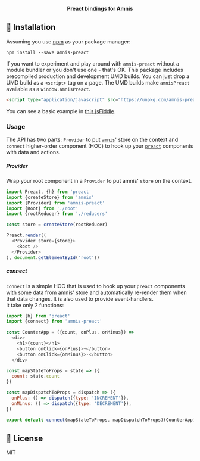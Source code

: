 
<p align="center" style="margin-top: 25px">
  <strong>Preact bindings for Amnis</strong>
</p>

## 🔧 Installation

Assuming you use [npm](https://www.npmjs.com/) as your package manager:
```text
npm install --save amnis-preact
```
If you want to experiment and play around with `amnis-preact` without a module bundler or you don't use one - that's OK. 
This package includes precompiled production and development UMD builds. 
You can just drop a UMD build as a `<script>` tag on a page. The UMD builds make `amnisPreact` available as a `window.amnisPreact`.
```html
<script type="application/javascript" src="https://unpkg.com/amnis-preact"></script>
```
You can see a basic example in [this jsFiddle](https://jsfiddle.net/petershev/4y24re0u/).

### Usage
The API has two parts: `Provider` to put [`amnis`](http://npm.im/amnis)' store on the context 
and `connect` higher-order component (HOC) to hook up your [`preact`](http://npm.im/amnis) components with data and actions.

##### Provider

Wrap your root component in a `Provider` to put amnis' `store` on the context. <br/>

```js
import Preact, {h} from 'preact'
import {createStore} from 'amnis'
import {Provider} from 'amnis-preact'
import {Root} from './root'
import {rootReducer} from './reducers'

const store = createStore(rootReducer)

Preact.render((
  <Provider store={store}>
    <Root />
  </Provider>
), document.getElementById('root'))
```

##### connect

`connect` is a simple HOC that is used to hook up your `preact` components with some data from amnis' store and automatically re-render them when that data changes. It is also used to provide event-handlers.
<br/>
It take only 2 functions:

```js
import {h} from 'preact'
import {connect} from 'amnis-preact'

const CounterApp = ({count, onPlus, onMinus}) =>
  <div>
    <h1>{count}</h1>
    <button onClick={onPlus}>+</button>
    <button onClick={onMinus}>-</button>
  </div>

const mapStateToProps = state => ({
  count: state.count
})

const mapDispatchToProps = dispatch => ({
  onPlus: () => dispatch({type: 'INCREMENT'}),
  onMinus: () => dispatch({type: 'DECREMENT'}),
})

export default connect(mapStateToProps, mapDispatchToProps)(CounterApp)
```

## 🙏 License
MIT